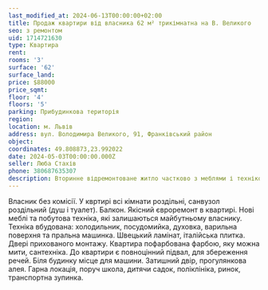 ```yaml
---
last_modified_at: 2024-06-13T00:00:00+02:00
title: Продаж квартири від власника 62 м² трикімнатна на В. Великого
seo: з ремонтом
uid: 1714721630
type: Квартира
rent:
rooms: '3'
surface: '62'
surface_land:
price: $88000
price_sqmt:
floor: '4'
floors: '5'
parking: Прибудинкова територія
region:
location: м. Львів
address: вул. Володимира Великого, 91, Франківський район
object:
coordinates: 49.808873,23.992022
date: 2024-05-03T00:00:00.000Z
seller: Люба Стахів
phone: 380687635307
description: Вторинне відремонтоване житло частково з меблями і технікою, придатне і готове для проживання
---
```


Власник без комісії. У квртирі всі кімнати роздільні, санвузол роздільний (душ і туалет). Балкон. Якісний євроремонт в квартирі. Нові меблі та побутова техніка, які залишаються майбутньому власнику. Техніка вбудована: холодильник, посудомийка, духовка, варильна поверхня та пральна
машинка. Швецький ламінат, італійська плитка. Двері прихованого монтажу. Квартира пофарбована фарбою, яку можна мити, сантехніка. До квартири є повноцінний підвал, для збереження речей. Біля будинку місце для машини. Затишний двір, прогулянкова алея. Гарна локація, поруч школа, дитячи садок, поліклініка, ринок, транспортна зупинка.

